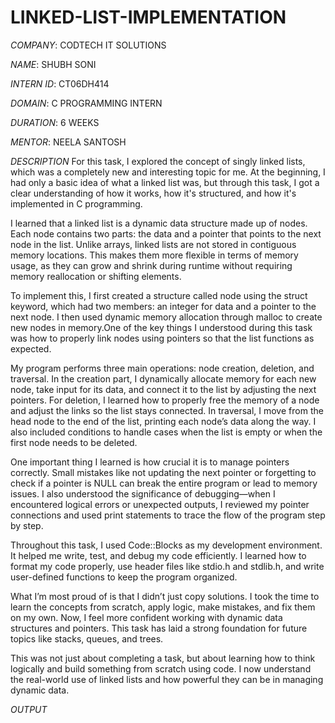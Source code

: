 # LINKED-LIST-IMPLEMENTATION

*COMPANY*: CODTECH IT SOLUTIONS

*NAME*: SHUBH SONI

*INTERN ID*: CT06DH414

*DOMAIN*: C PROGRAMMING INTERN

*DURATION*: 6 WEEKS

*MENTOR*: NEELA SANTOSH

*DESCRIPTION* For this task, I explored the concept of singly linked lists, which was a completely new and interesting topic for me. At the beginning, I had only a basic idea of what a linked list was, but through this task, I got a clear understanding of how it works, how it's structured, and how it's implemented in C programming.

I learned that a linked list is a dynamic data structure made up of nodes. Each node contains two parts: the data and a pointer that points to the next node in the list. Unlike arrays, linked lists are not stored in contiguous memory locations. This makes them more flexible in terms of memory usage, as they can grow and shrink during runtime without requiring memory reallocation or shifting elements.

To implement this, I first created a structure called node using the struct keyword, which had two members: an integer for data and a pointer to the next node. I then used dynamic memory allocation through malloc to create new nodes in memory.One of the key things I understood during this task was how to properly link nodes using pointers so that the list functions as expected.

My program performs three main operations: node creation, deletion, and traversal. In the creation part, I dynamically allocate memory for each new node, take input for its data, and connect it to the list by adjusting the next pointers. For deletion, I learned how to properly free the memory of a node and adjust the links so the list stays connected. In traversal, I move from the head node to the end of the list, printing each node’s data along the way. I also included conditions to handle cases when the list is empty or when the first node needs to be deleted.

One important thing I learned is how crucial it is to manage pointers correctly. Small mistakes like not updating the next pointer or forgetting to check if a pointer is NULL can break the entire program or lead to memory issues. I also understood the significance of debugging—when I encountered logical errors or unexpected outputs, I reviewed my pointer connections and used print statements to trace the flow of the program step by step.

Throughout this task, I used Code::Blocks as my development environment. It helped me write, test, and debug my code efficiently. I learned how to format my code properly, use header files like stdio.h and stdlib.h, and write user-defined functions to keep the program organized.

What I’m most proud of is that I didn’t just copy solutions. I took the time to learn the concepts from scratch, apply logic, make mistakes, and fix them on my own. Now, I feel more confident working with dynamic data structures and pointers. This task has laid a strong foundation for future topics like stacks, queues, and trees.

This was not just about completing a task, but about learning how to think logically and build something from scratch using code. I now understand the real-world use of linked lists and how powerful they can be in managing dynamic data.

*OUTPUT* 

